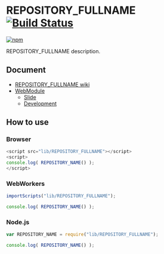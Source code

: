 # REPOSITORY_FULLNAME [![Build Status](https://travis-ci.org/GITHUB_USER_NAME/REPOSITORY_FULLNAME.png)](http://travis-ci.org/GITHUB_USER_NAME/REPOSITORY_FULLNAME)

[![npm](https://nodei.co/npm/GITHUB_USER_NAME.LOWER_REPOSITORY_FULLNAME.png?downloads=true&stars=true)](https://nodei.co/npm/GITHUB_USER_NAME.LOWER_REPOSITORY_FULLNAME/)

REPOSITORY_FULLNAME description.

## Document

- [REPOSITORY_FULLNAME wiki](https://github.com/GITHUB_USER_NAME/REPOSITORY_FULLNAME/wiki/REPOSITORY_NAME)
- [WebModule](https://github.com/uupaa/WebModule)
    - [Slide](http://uupaa.github.io/Slide/slide/WebModule/index.html)
    - [Development](https://github.com/uupaa/WebModule/wiki/Development)

## How to use

### Browser

```js
<script src="lib/REPOSITORY_FULLNAME"></script>
<script>
console.log( REPOSITORY_NAME() );
</script>
```

### WebWorkers

```js
importScripts("lib/REPOSITORY_FULLNAME");

console.log( REPOSITORY_NAME() );
```

### Node.js

```js
var REPOSITORY_NAME = require("lib/REPOSITORY_FULLNAME");

console.log( REPOSITORY_NAME() );
```
